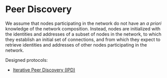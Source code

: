 # Peer Discovery

We assume that nodes participating in the network do not have an _a priori_
knowledge of the network composition.
Instead, nodes are initialized with the identities and addresses of a subset of
nodes in the network, to which they establish an initial set of connections,
and from which they expect to retrieve identities and addresses of other nodes
participating in the network.

Designed protocols:

- [Iterative Peer Discovery (IPD)](./ipd-protocol.md)
